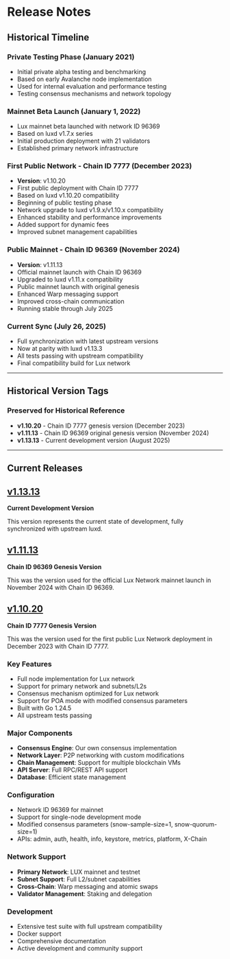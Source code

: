 # Release Notes

## Historical Timeline

### Private Testing Phase (January 2021)
- Initial private alpha testing and benchmarking
- Based on early Avalanche node implementation
- Used for internal evaluation and performance testing
- Testing consensus mechanisms and network topology

### Mainnet Beta Launch (January 1, 2022)
- Lux mainnet beta launched with network ID 96369
- Based on luxd v1.7.x series
- Initial production deployment with 21 validators
- Established primary network infrastructure

### First Public Network - Chain ID 7777 (December 2023)
- **Version**: v1.10.20
- First public deployment with Chain ID 7777
- Based on luxd v1.10.20 compatibility
- Beginning of public testing phase
- Network upgrade to luxd v1.9.x/v1.10.x compatibility
- Enhanced stability and performance improvements
- Added support for dynamic fees
- Improved subnet management capabilities

### Public Mainnet - Chain ID 96369 (November 2024)
- **Version**: v1.11.13
- Official mainnet launch with Chain ID 96369
- Upgraded to luxd v1.11.x compatibility
- Public mainnet launch with original genesis
- Enhanced Warp messaging support
- Improved cross-chain communication
- Running stable through July 2025

### Current Sync (July 26, 2025)
- Full synchronization with latest upstream versions
- Now at parity with luxd v1.13.3
- All tests passing with upstream compatibility
- Final compatibility build for Lux network

---

## Historical Version Tags

### Preserved for Historical Reference

- **v1.10.20** - Chain ID 7777 genesis version (December 2023)
- **v1.11.13** - Chain ID 96369 original genesis version (November 2024)
- **v1.13.13** - Current development version (August 2025)

---

## Current Releases

## [v1.13.13](https://github.com/luxfi/node/releases/tag/v1.13.13)

**Current Development Version**

This version represents the current state of development, fully synchronized with upstream luxd.

## [v1.11.13](https://github.com/luxfi/node/releases/tag/v1.11.13)

**Chain ID 96369 Genesis Version**

This was the version used for the official Lux Network mainnet launch in November 2024 with Chain ID 96369.

## [v1.10.20](https://github.com/luxfi/node/releases/tag/v1.10.20)

**Chain ID 7777 Genesis Version**

This was the version used for the first public Lux Network deployment in December 2023 with Chain ID 7777.

### Key Features

- Full node implementation for Lux network
- Support for primary network and subnets/L2s
- Consensus mechanism optimized for Lux network
- Support for POA mode with modified consensus parameters
- Built with Go 1.24.5
- All upstream tests passing

### Major Components

- **Consensus Engine**: Our own consensus implementation
- **Network Layer**: P2P networking with custom modifications
- **Chain Management**: Support for multiple blockchain VMs
- **API Server**: Full RPC/REST API support
- **Database**: Efficient state management

### Configuration

- Network ID 96369 for mainnet
- Support for single-node development mode
- Modified consensus parameters (snow-sample-size=1, snow-quorum-size=1)
- APIs: admin, auth, health, info, keystore, metrics, platform, X-Chain

### Network Support

- **Primary Network**: LUX mainnet and testnet
- **Subnet Support**: Full L2/subnet capabilities
- **Cross-Chain**: Warp messaging and atomic swaps
- **Validator Management**: Staking and delegation

### Development

- Extensive test suite with full upstream compatibility
- Docker support
- Comprehensive documentation
- Active development and community support